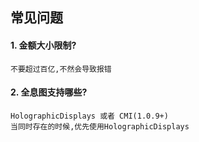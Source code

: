 ## 常见问题

#### 1. 金额大小限制?

```
不要超过百亿,不然会导致报错
```

#### 2. 全息图支持哪些?

```
HolographicDisplays 或者 CMI(1.0.9+)
当同时存在的时候,优先使用HolographicDisplays
```